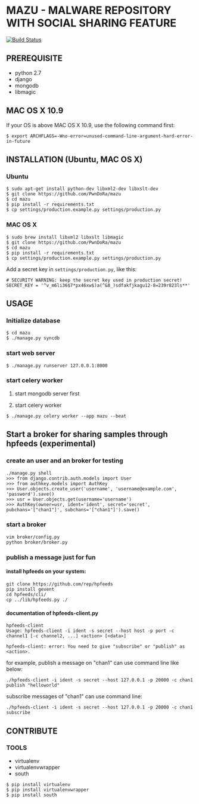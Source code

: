 # MAZU - MALWARE REPOSITORY WITH SOCIAL SHARING FEATURE

[![Build Status](https://travis-ci.org/PwnDoRa/mazu.svg?branch=master)](https://travis-ci.org/PwnDoRa/mazu)

## PREREQUISITE

- python 2.7
- django
- mongodb
- libmagic

## MAC OS X 10.9

If your OS is above MAC OS X 10.9, use the following command first:

```
$ export ARCHFLAGS=-Wno-error=unused-command-line-argument-hard-error-in-future
```

## INSTALLATION (Ubuntu, MAC OS X)

### Ubuntu

```
$ sudo apt-get install python-dev libxml2-dev libxslt-dev
$ git clone https://github.com/PwnDoRa/mazu
$ cd mazu
$ pip install -r requirements.txt
$ cp settings/production.example.py settings/production.py
```

### MAC OS X

```
$ sudo brew install libxml2 libxslt libmagic
$ git clone https://github.com/PwnDoRa/mazu
$ cd mazu
$ pip install -r requirements.txt
$ cp settings/production.example.py settings/production.py
```


Add a secret key in `settings/production.py`, like this:

```
# SECURITY WARNING: keep the secret key used in production secret!
SECRET_KEY = '^v_m6li36$7*px46xw$)a(^&8_)sdfakfjkagu12-8=239r823ls**'
```

## USAGE

### Initialize database

```
$ cd mazu
$ ./manage.py syncdb
```

### start web server

```
$ ./manage.py runserver 127.0.0.1:8000
```

### start celery worker

1. start mongodb server first

2. start celery worker 

```
$ ./manage.py celery worker --app mazu --beat
```

## Start a broker for sharing samples through hpfeeds (experimental)

### create an user and an broker for testing

```
./manage.py shell
>>> from django.contrib.auth.models import User
>>> from authkey.models import AuthKey
>>> User.objects.create_user('username', 'username@example.com', 'password').save()
>>> usr = User.objects.get(username='username')
>>> AuthKey(owner=usr, ident='ident', secret='secret', pubchans='["chan1"]', subchans='["chan1"]').save()
```

### start a broker

```
vim broker/config.py
python broker/broker.py
```

### publish a message just for fun

#### install hpfeeds on your system:

```
git clone https://github.com/rep/hpfeeds
pip install gevent
cd hpfeeds/cli/
cp ../lib/hpfeeds.py ./
```

#### documentation of hpfeeds-client.py

```
hpfeeds-client
Usage: hpfeeds-client -i ident -s secret --host host -p port -c channel1 [-c channel2, ...] <action> [<data>]

hpfeeds-client: error: You need to give "subscribe" or "publish" as <action>.
```

for example, publish a message on "chan1" can use command line like below:

```
./hpfeeds-client -i ident -s secret --host 127.0.0.1 -p 20000 -c chan1 publish "helloworld"
```

subscribe messages of "chan1" can use command line:

```
./hpfeeds-client -i ident -s secret --host 127.0.0.1 -p 20000 -c chan1 subscribe
```

## CONTRIBUTE

### TOOLS

- virtualenv
- virtualenvwrapper
- south

```
$ pip install virtualenv
$ pip install virtualenvwrapper
$ pip install south
```

